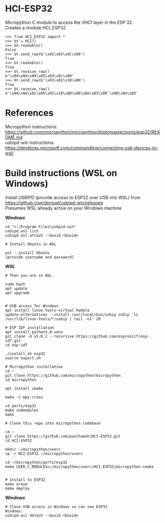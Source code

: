# HCI-ESP32
Micropython C module to access the VHCI layer in the ESP 32.   
Creates a module HCI_ESP32   

```
>>> from HCI_ESP32 import *
>>> bt = HCI()
>>> bt.readable()
False
>>> bt.send_raw(b'\x01\x03\x0C\x00') 
True
>>> bt.readable()
True
>>> bt.receive_raw()
b'\x04\x0e\x04\x05\x03\x0c\x00'
>>> bt.send_raw(b'\x01\x01\x10\x00') 
True
>>> bt.receive_raw()
b'\x04\x0e\x0c\x05\x01\x10\x00\x08\x0e\x03\x08`\x00\x0e\x03'
```



# References   
Micropython instructions: https://github.com/micropython/micropython/blob/master/ports/esp32/README.md    
usbipd-win instructions: https://devblogs.microsoft.com/commandline/connecting-usb-devices-to-wsl/


# Build instructions (WSL on Windows)
Install USBIPD (provide access to ESP32 over USB into WSL) from  https://github.com/dorssel/usbipd-win/releases    
Presumes WSL already active on your Windows machine
 
***Windows***
```
cd "c:\Program Files\usbpid-win"
usbipd wsl list
usbipd wsl attach --busid <busid>

# Install Ubuntu in WSL

wsl --install Ubuntu
[provide username and password]
```

***WSL***
```
# Then you are in WSL

sudo bash
apt update
apt upgrade


# USB access for Windows
apt install linux-tools-virtual hwdata
update-alternatives --install /usr/local/bin/usbip usbip `ls /usr/lib/linux-tools/*/usbip | tail -n1` 20

# ESP IDF installation
apt install python3.8-venv
git clone -b v5.0.2 --recursive https://github.com/espressif/esp-idf.git
cd esp-idf

./install.sh esp32
source export.sh

# Micropython installation
cd ~
git clone https://github.com/micropython/micropython
cd micropython

apt install cmake

make -C mpy-cross

cd ports/esp32
make submodules
make

# Clone this repo into micropython codebase

cd ~
git clone https://github.com/paulhamsh/HCI-ESP32.git
cd HCI-ESP32

mkdir ~/micropython/userc
cp -r HCI-ESP32 ~/micropython/userc

cd ~/micropython/ports/esp32
make USER_C_MODULES=~/micropython/userc/HCI-ESP32/micropython.cmake


# Install to ESP32
make erase
make deploy
```

***Windows***
```
# Close USB access in Windows so can see ESP32
Windows:
usbipd wsl detach --busid <busid>
```

